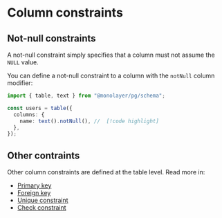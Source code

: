 # Column constraints

## Not-null constraints

A not-null constraint simply specifies that a column must not assume the `NULL` value.

You can define a not-null constraint to a column with the `notNull` column modifier:

```ts
import { table, text } from "@monolayer/pg/schema";

const users = table({
  columns: {
    name: text().notNull(), //  [!code highlight]
  },
});
```

## Other contraints

Other column constraints are defined at the table level. Read more in:

- [Primary key](./../constraints/primary-key.md)
- [Foreign key](./../constraints/foreign-key.md)
- [Unique constraint](./../constraints/unique.md)
- [Check constraint](./../constraints/check.md)
